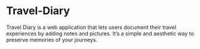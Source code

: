 # Travel-Diary
Travel Diary is a web application that lets users document their travel experiences by adding notes and pictures. It’s a simple and aesthetic way to preserve memories of your journeys.
